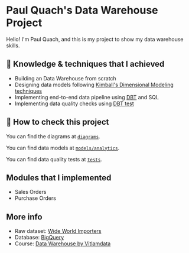 # Paul Quach's Data Warehouse Project

Hello! I'm Paul Quach, and this is my project to show my data warehouse skills.

## 🎯 Knowledge & techniques that I achieved

- Building an Data Warehouse from scratch
- Designing data models following [Kimball's Dimensional Modeling techniques](https://www.goodreads.com/en/book/show/748203)
- Implementing end-to-end data pipeline using [DBT](https://www.getdbt.com/) and SQL
- Implementing data quality checks using [DBT test](https://docs.getdbt.com/docs/build/tests)

## 📃 How to check this project
You can find the diagrams at [`diagrams`](diagrams).

You can find data models at [`models/analytics`](models/analytics).

You can find data quality tests at [`tests`](tests).

## Modules that I implemented

- Sales Orders
- Purchase Orders

## More info
- Raw dataset: [Wide World Importers](https://learn.microsoft.com/en-us/sql/samples/wide-world-importers-what-is?view=sql-server-ver16)
- Database: [BigQuery](https://cloud.google.com/bigquery)
- Course: [Data Warehouse by Vitlamdata](https://vitlamdata.substack.com/p/khoa-hoc-xu-ly-du-lieu-cho-data-warehouse)
